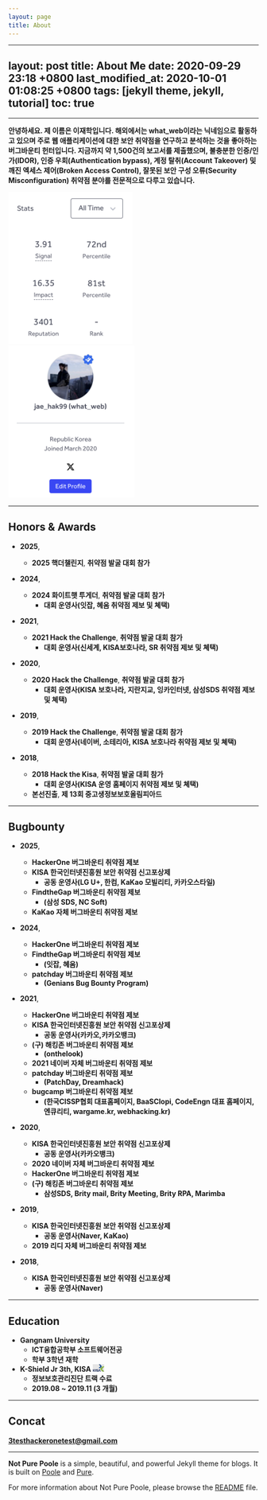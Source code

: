 ```yaml
---
layout: page
title: About
---
```



---
layout: post
title: About Me
date: 2020-09-29 23:18 +0800
last_modified_at: 2020-10-01 01:08:25 +0800
tags: [jekyll theme, jekyll, tutorial]
toc:  true
---

---
**안녕하세요. 제 이름은 이재학입니다. 해외에서는 what_web이라는 닉네임으로 활동하고 있으며 주로 웹 애플리케이션에 대한 보안 취약점을 연구하고 분석하는 것을 좋아하는 버그바운티 헌터입니다. 지금까지 약 1,500건의 보고서를 제출했으며, 불충분한 인증/인가(IDOR), 인증 우회(Authentication bypass), 계정 탈취(Account Takeover) 및 깨진 엑세스 제어(Broken Access Control), 잘못된 보안 구성 오류(Security Misconfiguration) 취약점 분야를 전문적으로 다루고 있습니다.**

<img src="/test001.png" width="250" hieght="333" alt="">    <img src="/test002.png" width="254" hieght="333" alt="">   <img src="/test00.png" width="550" hieght="533" alt="">


---

<h2> Honors & Awards </h2>


* **2025**, 
    * **2025 핵더챌린지**, **취약점 발굴 대회 참가**
    
* **2024**, 
    * **2024 화이트햇 투게더**, **취약점 발굴 대회 참가**
        * **대회 운영사(잇잡, 혜움 취약점 제보 및 쳬택)** 

* **2021**, 
    * **2021 Hack the Challenge**, **취약점 발굴 대회 참가**
        * **대회 운영사(신세계, KISA보호나라, SR 취약점 제보 및 쳬택)** 
* **2020**, 
    * **2020 Hack the Challenge**, **취약점 발굴 대회 참가**
        * **대회 운영사(KISA 보호나라, 지란지교, 잉카인터넷, 삼성SDS 취약점 제보 및 쳬택)** 

* **2019**, 
    * **2019 Hack the Challenge**, **취약점 발굴 대회 참가**
        * **대회 운영사(네이버, 소테리아, KISA 보호나라 취약점 제보 및 쳬택)** 
* **2018**,
    * **2018 Hack the Kisa**, **취약점 발굴 대회 참가**
        * **대회 운영사(KISA 운영 홈페이지 취약점 제보 및 쳬택)** 
    * **본선진출**, **제 13회 중고생정보보호올림피아드**

  
---

<h2> Bugbounty </h2>

* **2025**,
     * **HackerOne 버그바운티 취약점 제보** 
     * **KISA 한국인터넷진흥원 보안 취약점 신고포상제**
        * **공동 운영사(LG U+, 한컴, KaKao 모빌리티, 카카오스타일)** 
     * **FindtheGap 버그바운티 취약점 제보** 
        * **(삼성 SDS, NC Soft)** 
     * **KaKao 자체 버그바운티 취약점 제보** 
* **2024**,
     * **HackerOne 버그바운티 취약점 제보** 
     * **FindtheGap 버그바운티 취약점 제보** 
        * **(잇잡, 혜움)** 
    * **patchday 버그바운티 취약점 제보** 
        * **(Genians Bug Bounty Program)** 
* **2021**,
     * **HackerOne 버그바운티 취약점 제보** 
     * **KISA 한국인터넷진흥원 보안 취약점 신고포상제**
        * **공동 운영사(카카오,카카오뱅크)** 
    * **(구) 해킹존 버그바운티 취약점 제보** 
        * **(onthelook)** 
    * **2021 네이버 자체 버그바운티 취약점 제보**
    * **patchday 버그바운티 취약점 제보** 
        * **(PatchDay, Dreamhack)** 
    * **bugcamp 버그바운티 취약점 제보** 
        * **(한국CISSP협회 대표홈페이지, BaaSClopi, CodeEngn 대표 홈페이지, 엔큐리티, wargame.kr, webhacking.kr)** 
* **2020**,
    * **KISA 한국인터넷진흥원 보안 취약점 신고포상제**
        * **공동 운영사(카카오뱅크)** 
    * **2020 네이버 자체 버그바운티 취약점 제보**
    * **HackerOne 버그바운티 취약점 제보** 
    * **(구) 해킹존 버그바운티 취약점 제보** 
        * **삼성SDS, Brity mail, Brity Meeting, Brity RPA, Marimba** 
* **2019**,
    * **KISA 한국인터넷진흥원 보안 취약점 신고포상제**
        * **공동 운영사(Naver, KaKao)** 
    * **2019 리디 자체 버그바운티 취약점 제보** 

* **2018**,
    * **KISA 한국인터넷진흥원 보안 취약점 신고포상제**
        * **공동 운영사(Naver)** 

---

<h2> Education </h2> 

* **Gangnam University** <img src="/images.png" width="15" hieght="333" alt="">
    * **ICT융합공학부 소프트웨어전공**
    * **학부 3학년 재학**
* **K-Shield Jr 3th, KISA** <img src="/wqeqwe.png" width="23" hieght="333" alt="">
    * **정보보호관리진단 트랙 수료**
    * **2019.08 ~ 2019.11 (3 개월)**

---

<h2> Concat </h2>

**3testhackeronetest@gmail.com**

-----



**Not Pure Poole** is a simple, beautiful, and powerful Jekyll theme for blogs. It is built on [Poole](https://github.com/poole/poole) and [Pure](https://purecss.io/).

For more information about Not Pure Poole, please browse the [README](https://github.com/vszhub/not-pure-poole) file.
